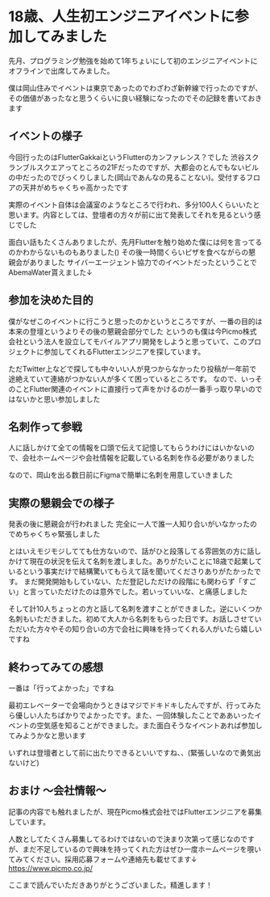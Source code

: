 # 18歳、人生初エンジニアイベントに参加してみました
先月、プログラミング勉強を始めて1年ちょいにして初のエンジニアイベントにオフラインで出席してみました。

僕は岡山住みでイベントは東京であったのでわざわざ新幹線で行ったのですが、その価値があったなと思うくらいに良い経験になったのでその記録を書いておきます

## イベントの様子
今回行ったのはFlutterGakkaiというFlutterのカンファレンス？でした
渋谷スクランブルスクエアってところの21Fだったのですが、大都会のとんでもないビルの中だったのでびっくりしました(岡山であんなの見ることない)。受付するフロアの天井がめちゃくちゃ高かったです

実際のイベント自体は会議室のようなところで行われ、多分100人くらいいたと思います。内容としては、登壇者の方々が前に出て発表してそれを見るという感じでした

面白い話もたくさんありましたが、先月Flutterを触り始めた僕には何を言ってるのかわからないものもありました()
その後一時間くらいピザを食べながらの懇親会がありました
サイバーエージェント協力でのイベントだったということでAbemaWater貰えました↓


## 参加を決めた目的
僕がなぜこのイベントに行こうと思ったのかというところですが、一番の目的は本来の登壇というよりその後の懇親会部分でした
というのも僕は今Picmo株式会社という法人を設立してモバイルアプリ開発をしようと思っていて、このプロジェクトに参加してくれるFlutterエンジニアを探しています。

ただTwitter上などで探しても中々いい人が見つからなかったり投稿が一年前で途絶えていて連絡がつかない人が多くて困っているところです。
なので、いっそのことFlutter関連のイベントに直接行って声をかけるのが一番手っ取り早いのではないかと思い参加しました

## 名刺作って参戦
人に話しかけて全ての情報を口頭で伝えて記憶してもらうわけにはいかないので、会社ホームページや会社情報を記載している名刺を作る必要がありました

なので、岡山を出る数日前にFigmaで簡単に名刺を用意していきました

## 実際の懇親会での様子
発表の後に懇親会が行われました
完全に一人で誰一人知り合いがいなかったのでめちゃくちゃ緊張しました

とはいえモジモジしてても仕方ないので、話がひと段落してる雰囲気の方に話しかけて現在の状況を伝えて名刺を渡しました。ありがたいことに18歳で起業しているという事実だけで結構驚いてもらえて話を聞いてくださりありがたかったです。
まだ開発開始もしていない、ただ登記しただけの段階にも関わらず「すごい」と言っていただけたのは意外でした。若いっていいな、と痛感しました

そして計10人ちょっとの方と話して名刺を渡すことができました。逆にいくつか名刺もいただきました。初めて大人から名刺をもらった日です。お話しさせていただいた方々やその知り合いの方で会社に興味を持ってくれる人がいたら嬉しいですね

## 終わってみての感想
一番は「行ってよかった」ですね

最初エレベーターで会場向かうときはマジでドキドキしたんですが、行ってみたら優しい人たちばかりでよかったです。また、一回体験したことでああいったイベントの空気感を知ることができました。また面白そうなイベントあれば参加してみようかなと思います

いずれは登壇者として前に出たりできるといいですね、、(緊張しいなので勇気出ないけど)

## おまけ 〜会社情報〜
記事の内容でも触れましたが、現在Picmo株式会社ではFlutterエンジニアを募集しています。

人数としてたくさん募集してるわけではないので決まり次第って感じなのですが、まだ不足しているので興味を持ってくれた方はぜひ一度ホームページを覗いてみてください。採用応募フォームや連絡先も載せてます↓
https://www.picmo.co.jp/

ここまで読んでいただきありがとうございました。精進します！